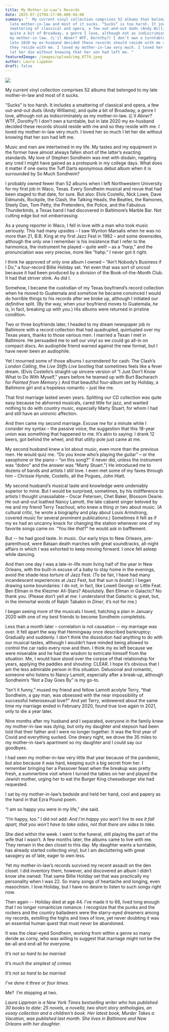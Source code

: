 ```yaml
---
title: My Mother-in-Law’s Records
date: 2025-07-21T04:17:00.000-04:00
summary: "  My current vinyl collection comprises 52 albums that belonged to my
  late mother-in-law and most of it sucks. “Sucks” is too harsh. It includes a
  smattering of classical and opera, a few out-and-out duds (Andy Williams), and
  quite a bit of Broadway, a genre I love, although not as indiscriminately as
  my mother-in-law. (L’il Abner? WTF, Dorothy?) I don’t own a turntable, but in
  late 2020 my ex-husband decided these records should reside with me and so
  they reside with me. I loved my mother-in-law very much. I loved her so much I
  let her die without knowing that her son had left me. "
featuredImage: /images/upload/img_8774.jpeg
author: Laura Lippman
draft: false
---
```

![](/images/upload/img_8774.jpeg)

My current vinyl collection comprises 52 albums that belonged to my late mother-in-law and most of it sucks.

“Sucks” is too harsh. It includes a smattering of classical and opera, a few out-and-out duds (Andy Williams), and quite a bit of Broadway, a genre I love, although not as indiscriminately as my mother-in-law. (*L’il Abner?* WTF, Dorothy?) I don’t own a turntable, but in late 2020 my ex-husband decided these records should reside with me and so they reside with me. I loved my mother-in-law very much. I loved her so much I let her die without knowing that her son had left me. 

Music and men are intertwined in my life. My tastes and my equipment in the former have almost always fallen short of the latter’s exacting standards. My love of Stephen Sondheim was met with disdain, negating any cred I might have gained as a protopunk in my college days. What does it matter if one owns the Tuff Darts eponymous debut album when it is surrounded by So Much Sondheim?

I probably owned fewer than 52 albums when I left Northwestern University for my first job in Waco, Texas. Every Sondheim musical and revue that had been staged to that date, for sure. But also: Elvis Costello, Nick Lowe, Dave Edmunds, Rockpile, the Clash, the Talking Heads, the Beatles, the Ramones, Steely Dan, Tom Petty, the Pretenders, the Police, and the Fabulous Thunderbirds, a Texas band I had discovered in Baltimore’s Marble Bar. Not cutting edge but not *embarrassing*.

As a young reporter in Waco, I fell in love with a man who took music seriously. This had many upsides – I saw Wynton Marsalis when he was no more than 21, B.B. King at my first Jazz Fest in 1982 – and some downsides, although the only one I remember is his insistence that I refer to the harmonica, the instrument he played – quite well! – as a “harp,” and the pronunciation was very precise, more like “hahp.” I never got it right.

I think he approved of only one album I owned – “Ain’t Nobody’s Business if I Do,” a four-record Billie Holiday set. Yet even that was sort of uncool because it had been produced by a division of the Book-of-the-Month Club. It had that striver stink. As did I.

Somehow, I became the custodian of my Texas boyfriend’s record collection when he moved to Guatemala and somehow he became convinced I would do horrible things to his records after we broke up, although I initiated our *definitive* split. (By the way, when your boyfriend moves to Guatemala, *he* is, in fact, breaking up with *you*.) His albums were returned in pristine condition.

Two or three boyfriends later, I headed to my dream newspaper job in Baltimore with a record collection that had quadrupled, quintupled over my Texas years, thanks to those various men. I married a Texan I met in Baltimore. He persuaded me to sell our vinyl so we could go all-in on compact discs. An audiophile friend warned against the new format, but I have never been an audiophile.

Yet I mourned some of those albums I surrendered for cash: The Clash’s *London Calling*, the *Live Stiffs Live* bootleg that sometimes feels like a fever dream. (Elvis Costello’s straight-up sincere version of “I Just Don’t Know What to Do With Myself,” years before he teamed up with Burt Bacharach for *Painted from Memory*.) And that beautiful four-album set by Holiday, a Baltimore girl and a hopeless romantic – just like me.

That first marriage lasted seven years. Splitting our CD collection was quite easy because he abhorred musicals, cared little for jazz, and wanted nothing to do with country music, especially Marty Stuart, for whom I had and still have an unironic affection.

And then came my second marriage. Excuse me for a minute while I consider my syntax – the passive voice, the suggestion that this 18-year union was something that happened *to* me. It’s akin to saying: I drank 12 beers, got behind the wheel, and that utility pole just came at me. 

My second husband knew a lot about music, even more than the previous men. He would quiz me. “Do you know who’s playing the guitar” – or the saxophone or the piano – “on this song?” (I never did, unless the instrument was “dobro” and the answer was “Marty Stuart.”) He introduced me to dozens of bands and artists I still love. I even met some of my faves through him – Chrissie Hynde, Costello, all the Pogues, John Hiatt. 

My second husband’s musical taste and knowledge were undeniably superior to mine. But I would be surprised, sometimes, by his indifference to artists I thought unassailable – Oscar Petersen, Chet Baker, Blossom Dearie. He out-and-out loathed Nancy Lamott, the late cabaret singer beloved by me and my friend Terry Teachout, who knew a thing or two about music. (A cultural critic, he wrote a biography and play about Louis Armstrong, covered music for several prominent publications.) Sometimes it felt as if my ex had an uncanny knack for changing the station whenever one of my favorite songs came on. “You like *that*?” he would ask in bafflement. 

But -- he had good taste. In music. Our early trips to New Orleans, pre-parenthood, were Bataan death marches with great soundtracks, all-night affairs in which I was exhorted to keep moving forward. I once fell asleep while dancing.

And then one day I was a late-in-life mom living half of the year in New Orleans, with the built-in excuse of a baby to stay home in the evenings, avoid the shade-less torture of Jazz Fest. (To be fair, I have had many incandescent experiences at Jazz Fest, but that sun is *brutal*.) I began drawing some boundaries: I do not, in fact, like Lowell George or Little Feat. Ben Ellman in the Klezmer All-Stars? Absolutely. Ben Ellman in Galactic? No thank you. (Please don’t yell at me: I understand that Galactic is great, but, in the immortal words of Ralph Tabakin in *Diner*, it’s not for me.)

I began seeing more of the musicals I loved, hatching a plan in January 2020 with one of my best friends to become Sondheim completists. 

Less than a month later – correlation is not causation -- my marriage was over. It fell apart the way that Hemingway once described bankruptcy: Gradually and suddenly. I don’t think the dissolution had anything to do with our musical tastes, although I wouldn’t have minded being allowed to control the car radio every now and then. I think my ex left because we were miserable and he had the wisdom to extricate himself from the situation. Me, I would have stood over the corpse of that relationship for years, applying the paddles and shouting: CLEAR. I hope it’s obvious that I am the less admirable person in this situation. Delusional and romantic, someone who listens to Nancy Lamott, especially after a break-up, although Sondheim’s “Not a Day Goes By” is my go-to. 

“Isn’t it funny,” mused my friend and fellow Lamott acolyte Terry, “that Sondheim, a gay man, was obsessed with the near impossibility of successful heterosexual love?” And yet Terry, widowered about the same time my marriage ended in February 2020, found true love again in 2021, only to die a year later.

Nine months after my husband and I separated, everyone in the family knew my mother-in-law was dying, but only my daughter and stepson had been told that their father and I were no longer together. It was the first year of Covid and everything sucked. One dreary night, we drove the 35 miles to my mother-in-law’s apartment so my daughter and I could say our goodbyes.

I had seen my mother-in-law very little that year because of the pandemic, but also because it was hard, keeping such a big secret from her. I remember bringing her a Passover feast when the breakup was pretty fresh, a summertime visit where I turned the tables on her and played the Jewish mother, urging her to eat the Burger King cheeseburger she had requested. 

I sat by my mother-in-law’s bedside and held her hand, cool and papery as the hand in that Ezra Pound poem.

“I am so happy you were in my life,” she said. 

“I’m happy, too.” I did not add: *And I’m happy you won’t live to see it fall apart, that you won’t have to take sides, not that there are sides to take.* 

She died within the week. I went to the funeral, still playing the part of the wife that I wasn’t. A few months later, the albums came to live with me. They remain in the den closet to this day. My daughter wants a turntable, has already started collecting vinyl, but I am decluttering with great savagery as of late, eager to own less.

Yet my mother-in-law’s records survived my recent assault on the den closet. I did inventory them, however, and discovered an album I didn’t know she owned: That same Billie Holiday set that was practically my personality when I was 22. So many songs of heartache and longing, even masochism. I love Holiday, but I have no desire to listen to such songs right now.

Then again -- Holiday died at age 44. I’ve made it to 66, lived long enough that I no longer romanticize romance. I recognize that the punks and the rockers and the country balladeers were the starry-eyed dreamers among my records, extolling the highs and lows of love, yet never doubting it was an essential human quest that must never be abandoned. 

It was the clear-eyed Sondheim, working from within a genre so many deride as corny, who was willing to suggest that marriage might not be the be-all and end-all for everyone.

*It’s not so hard to be married*

*It’s much the simplest of crimes*

*It’s not so hard to be married*

*I’ve done it three or four times.* 

Me?  I’m stopping at two.

*Laura Lippman is a New York Times bestselling writer who has published 30 books to date: 25 novels, a novella, two short story anthologies, an essay collection and a children’s book. Her latest book, Murder Takes a Vacation, was published last month. She lives in Baltimore and New Orleans with her daughter.*
